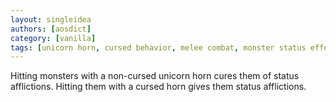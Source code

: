 ```yaml
---
layout: singleidea
authors: [aosdict]
category: [vanilla]
tags: [unicorn horn, cursed behavior, melee combat, monster status effects]
---
```

Hitting monsters with a non-cursed unicorn horn cures them of status afflictions. Hitting them with a cursed horn gives them status afflictions.
